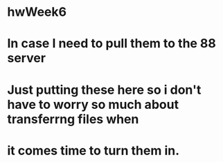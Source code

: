 # hwWeek6
# In case I need to pull them to the 88 server 

# Just putting these here so i don't have to worry so much about transferrng files when 
# it comes time to turn them in. 
